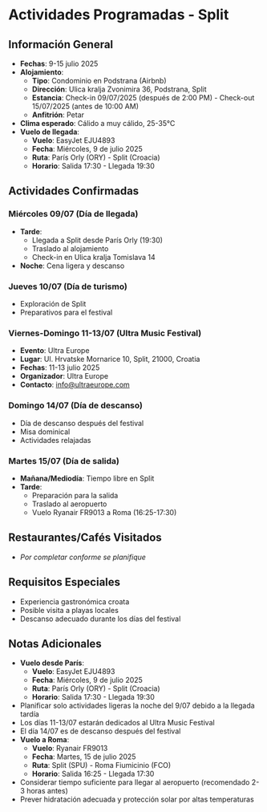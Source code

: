 # Actividades Programadas - Split

## Información General
- **Fechas**: 9-15 julio 2025
- **Alojamiento**: 
  * **Tipo**: Condominio en Podstrana (Airbnb)
  * **Dirección**: Ulica kralja Zvonimira 36, Podstrana, Split
  * **Estancia**: Check-in 09/07/2025 (después de 2:00 PM) - Check-out 15/07/2025 (antes de 10:00 AM)
  * **Anfitrión**: Petar
- **Clima esperado**: Cálido a muy cálido, 25-35°C
- **Vuelo de llegada**:
  * **Vuelo**: EasyJet EJU4893
  * **Fecha**: Miércoles, 9 de julio 2025
  * **Ruta**: París Orly (ORY) - Split (Croacia)
  * **Horario**: Salida 17:30 - Llegada 19:30

## Actividades Confirmadas

### Miércoles 09/07 (Día de llegada)
- **Tarde**: 
  * Llegada a Split desde París Orly (19:30)
  * Traslado al alojamiento
  * Check-in en Ulica kralja Tomislava 14
- **Noche**: Cena ligera y descanso

### Jueves 10/07 (Día de turismo)
- Exploración de Split
- Preparativos para el festival

### Viernes-Domingo 11-13/07 (Ultra Music Festival)
- **Evento**: Ultra Europe
- **Lugar**: Ul. Hrvatske Mornarice 10, Split, 21000, Croatia
- **Fechas**: 11-13 julio 2025
- **Organizador**: Ultra Europe
- **Contacto**: info@ultraeurope.com

### Domingo 14/07 (Día de descanso)
- Día de descanso después del festival
- Misa dominical
- Actividades relajadas

### Martes 15/07 (Día de salida)
- **Mañana/Mediodía**: Tiempo libre en Split
- **Tarde**:
  * Preparación para la salida
  * Traslado al aeropuerto
  * Vuelo Ryanair FR9013 a Roma (16:25-17:30)

## Restaurantes/Cafés Visitados
- *Por completar conforme se planifique*

## Requisitos Especiales
- Experiencia gastronómica croata
- Posible visita a playas locales
- Descanso adecuado durante los días del festival

## Notas Adicionales
- **Vuelo desde París**:
  * **Vuelo**: EasyJet EJU4893
  * **Fecha**: Miércoles, 9 de julio 2025
  * **Ruta**: París Orly (ORY) - Split (Croacia)
  * **Horario**: Salida 17:30 - Llegada 19:30
- Planificar solo actividades ligeras la noche del 9/07 debido a la llegada tardía
- Los días 11-13/07 estarán dedicados al Ultra Music Festival
- El día 14/07 es de descanso después del festival
- **Vuelo a Roma**:
  * **Vuelo**: Ryanair FR9013
  * **Fecha**: Martes, 15 de julio 2025
  * **Ruta**: Split (SPU) - Roma Fiumicinio (FCO)
  * **Horario**: Salida 16:25 - Llegada 17:30
- Considerar tiempo suficiente para llegar al aeropuerto (recomendado 2-3 horas antes)
- Prever hidratación adecuada y protección solar por altas temperaturas